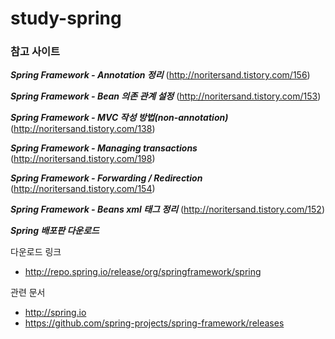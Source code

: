 # study-spring

### 참고 사이트

***Spring Framework - Annotation 정리*** (http://noritersand.tistory.com/156)

***Spring Framework - Bean 의존 관계 설정*** (http://noritersand.tistory.com/153)

***Spring Framework - MVC 작성 방법(non-annotation)*** (http://noritersand.tistory.com/138)

***Spring Framework - Managing transactions*** (http://noritersand.tistory.com/198)

***Spring Framework - Forwarding / Redirection*** (http://noritersand.tistory.com/154)

***Spring Framework - Beans xml 태그 정리*** (http://noritersand.tistory.com/152)

***Spring 배포판 다운로드***

다운로드 링크
- http://repo.spring.io/release/org/springframework/spring

관련 문서
- http://spring.io
- https://github.com/spring-projects/spring-framework/releases

